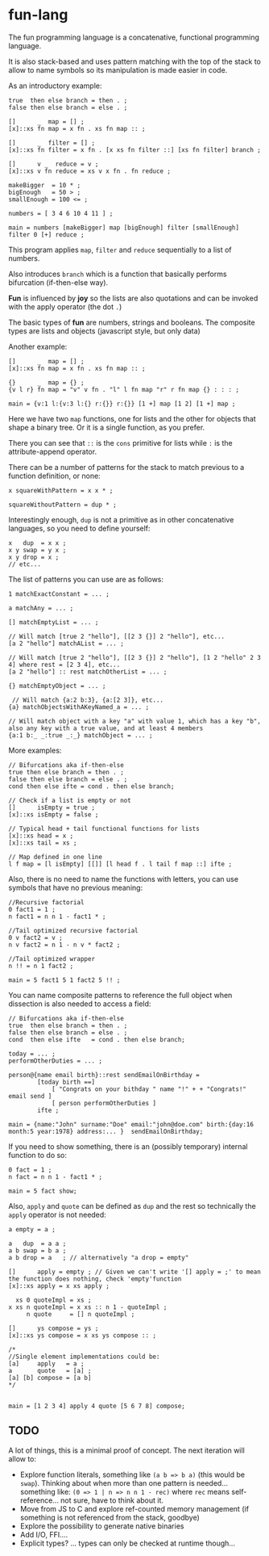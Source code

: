 # fun-lang
The fun programming language is a concatenative, functional programming language.

It is also stack-based and uses pattern matching with the top of the stack to allow to name symbols so its manipulation is made easier in code.

As an introductory example:

```
true  then else branch = then . ;
false then else branch = else . ;

[]      _  map = [] ;
[x]::xs fn map = x fn . xs fn map :: ;

[]      _  filter = [] ;
[x]::xs fn filter = x fn . [x xs fn filter ::] [xs fn filter] branch ;

[]      v _  reduce = v ;
[x]::xs v fn reduce = xs v x fn . fn reduce ;

makeBigger  = 10 * ;
bigEnough   = 50 > ;
smallEnough = 100 <= ;

numbers = [ 3 4 6 10 4 11 ] ;

main = numbers [makeBigger] map [bigEnough] filter [smallEnough] filter 0 [+] reduce ;
```

This program applies `map`, `filter` and `reduce` sequentially to a list of numbers.

Also introduces `branch` which is a function that basically performs bifurcation (if-then-else way).

__Fun__ is influenced by __joy__ so the lists are also quotations and can be invoked with the apply operator (the dot `.`)

The basic types of __fun__ are numbers, strings and booleans.
The composite types are lists and objects (javascript style, but only data)

Another example:
```
[]      _  map = [] ;
[x]::xs fn map = x fn . xs fn map :: ;

{}      _  map = {} ;
{v l r} fn map = "v" v fn . "l" l fn map "r" r fn map {} : : : ;

main = {v:1 l:{v:3 l:{} r:{}} r:{}} [1 +] map [1 2] [1 +] map ;
```

Here we have two `map` functions, one for lists and the other for objects that shape a binary tree.
Or it is a single function, as you prefer.

There you can see that `::` is the `cons` primitive for lists while `:` is the attribute-append operator.

There can be a number of patterns for the stack to match previous to a function definition, or none:

```
x squareWithPattern = x x * ;

squareWithoutPattern = dup * ;
```

Interestingly enough, `dup` is not a primitive as in other concatenative languages, so you need to define yourself:
```
x   dup  = x x ;
x y swap = y x ;
x y drop = x ;
// etc...
```

The list of patterns you can use are as follows:
```
1 matchExactConstant = ... ;

a matchAny = ... ;

[] matchEmptyList = ... ;

// Will match [true 2 "hello"], [[2 3 {}] 2 "hello"], etc...
[a 2 "hello"] matchAList = ... ; 

// Will match [true 2 "hello"], [[2 3 {}] 2 "hello"], [1 2 "hello" 2 3 4] where rest = [2 3 4], etc...
[a 2 "hello"] :: rest matchOtherList = ... ; 

{} matchEmptyObject = ... ;

 // Will match {a:2 b:3}, {a:[2 3]}, etc...
{a} matchObjectsWithAKeyNamed_a = ... ;

// Will match object with a key "a" with value 1, which has a key "b", also any key with a true value, and at least 4 members
{a:1 b:_ _:true _:_} matchObject = ... ; 
```

More examples:
```
// Bifurcations aka if-then-else
true then else branch = then . ;
false then else branch = else . ;
cond then else ifte = cond . then else branch;

// Check if a list is empty or not
[]      isEmpty = true ;
[x]::xs isEmpty = false ;

// Typical head + tail functional functions for lists
[x]::xs head = x ;
[x]::xs tail = xs ;

// Map defined in one line
l f map = [l isEmpty] [[]] [l head f . l tail f map ::] ifte ;

```

Also, there is no need to name the functions with letters, you can use symbols that have no previous meaning:
```
//Recursive factorial
0 fact1 = 1 ;
n fact1 = n n 1 - fact1 * ;

//Tail optimized recursive factorial
0 v fact2 = v ;
n v fact2 = n 1 - n v * fact2 ;

//Tail optimized wrapper
n !! = n 1 fact2 ;

main = 5 fact1 5 1 fact2 5 !! ;
```

You can name composite patterns to reference the full object when dissection is also needed to access a field:
```
// Bifurcations aka if-then-else
true  then else branch = then . ;
false then else branch = else . ;
cond  then else ifte   = cond . then else branch;

today = ... ;
performOtherDuties = ... ;

person@{name email birth}::rest sendEmailOnBirthday = 
        [today birth ==] 
            [ "Congrats on your bithday " name "!" + + "Congrats!" email send ] 
            [ person performOtherDuties ] 
        ifte ;

main = {name:"John" surname:"Doe" email:"john@doe.com" birth:{day:16 month:5 year:1978} address:... }  sendEmailOnBirthday;
```

If you need to show something, there is an (possibly temporary) internal function to do so:
```
0 fact = 1 ;
n fact = n n 1 - fact1 * ;

main = 5 fact show;
```

Also, `apply` and `quote` can be defined as `dup` and the rest so technically the `apply` operator is not needed:
```
a empty = a ;

a   dup  = a a ;
a b swap = b a ;
a b drop = a   ; // alternatively "a drop = empty"

[]      apply = empty ; // Given we can't write '[] apply = ;' to mean the function does nothing, check 'empty'function
[x]::xs apply = x xs apply ;

  xs 0 quoteImpl = xs ;
x xs n quoteImpl = x xs :: n 1 - quoteImpl ;
     n quote     = [] n quoteImpl ;

[]      ys compose = ys ;
[x]::xs ys compose = x xs ys compose :: ;

/*
//Single element implementations could be:
[a]     apply   = a ;
a       quote   = [a] ;
[a] [b] compose = [a b]
*/


main = [1 2 3 4] apply 4 quote [5 6 7 8] compose;
```

## TODO
A lot of things, this is a minimal proof of concept.
The next iteration will allow to:
 - Explore function literals, something like `(a b => b a)` (this would be  `swap`). Thinking about when more than one pattern is needed... something like: `(0 => 1 | n => n n 1 - rec)` where `rec` means self-reference... not sure, have to think about it.
 - Move from JS to C and explore ref-counted memory management (if something is not referenced from the stack, goodbye)
 - Explore the possibility to generate native binaries
 - Add I/O, FFI....
 - Explicit types? ... types can only be checked at runtime though...
 
